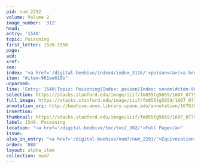 ```yaml
---
pid: num_2292
volume: Volume 2
image_number: '312'
head:
entry: '1540'
topic: Poisoning
first_letter: 1526-1550
page:
add:
xref:
see:
index: "<a href='/digital-beehive/index4/index_3116/'>poison</a>|<a href='/digital-beehive/index5/index_4327/'>venom</a>"
item: "#item-961ae618b"
unparsed:
line: 'Entry: 1540|Topic: Poisoning|Index: poison|Index: venom|#item-961ae618b'
selection: https://stacks.stanford.edu/image/iiif/fm855tg5659/1607_0779/920,4293,2748,615/full/0/default.jpg
full_image: https://stacks.stanford.edu/image/iiif/fm855tg5659/1607_0779/full/full/0/default.jpg
annotation_uri: http://beehive-anno.library.upenn.edu/annotation/1676399872182
insertion:
thumbnail: https://stacks.stanford.edu/image/iiif/fm855tg5659/1607_0779/920,4293,600,180/250,/0/default.jpg
label: 1540. Poisoning
location: "<a href='/digital-beehive/toc/toc2_302/'>Full Page</a>"
issue:
also_in_entry: "<a href='/digital-beehive/num7/num_2291/'>Equivocation</a>"
order: '080'
layout: alpha_item
collection: num7
---
```

